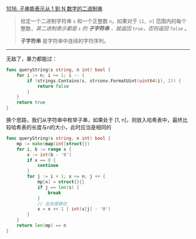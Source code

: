 [1016. 子串能表示从 1 到 N 数字的二进制串](https://leetcode.cn/problems/binary-string-with-substrings-representing-1-to-n/)

> 给定一个二进制字符串 `s` 和一个正整数 `n`，如果对于 `[1, n]` 范围内的每个整数，*其二进制表示都是 `s` 的 **子字符串** ，就返回 `true`，否则返回 `false`* 。
>
> **子字符串** 是字符串中连续的字符序列。

---

无敌了，暴力都能过：

```go
func queryString(s string, n int) bool {
    for i := n; i >= 1; i -- {
        if !strings.Contains(s, strconv.FormatUint(uint64(i), 2)) {
            return false
        }
    }
    return true
}
```

换个思路，我们从字符串中枚举子串，如果处于 [1, n]，则放入哈希表中，最终比较哈希表的长度与n的大小，此时应当是相同的

```go
func queryString(s string, n int) bool {
    mp := make(map[int]struct{})
    for i, b := range s {
        x := int(b - '0')
        if x == 0 {
            continue
        }
        for j := i + 1; x <= n; j ++ {
            mp[x] = struct{}{}
            if j == len(s) {
                break
            }
            // 此处是移位
            x = x << 1 | int(s[j] - '0')
        }
    }
    return len(mp) == n
}
```

